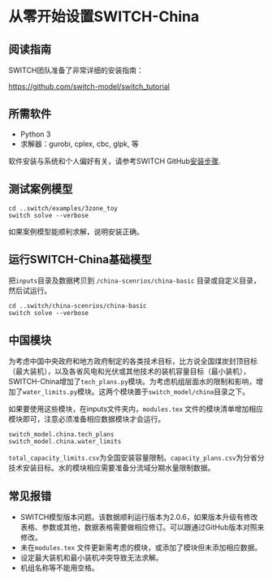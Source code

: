 # 从零开始设置SWITCH-China

## 阅读指南

SWITCH团队准备了非常详细的安装指南：

<https://github.com/switch-model/switch_tutorial>


## 所需软件

* Python 3
* 求解器：gurobi, cplex, cbc, glpk, 等

软件安装与系统和个人偏好有关，请参考SWITCH GitHub[安装步骤](https://github.com/switch-model/switch/blob/master/INSTALL.md).


## 测试案例模型

```
cd ..switch/examples/3zone_toy
switch solve --verbose
```

如果案例模型能顺利求解，说明安装正确。

## 运行SWITCH-China基础模型

把``inputs``目录及数据拷贝到 ``/china-scenrios/china-basic`` 目录或自定义目录，然后试运行。

```
cd ..switch/china-scenrios/china-basic
switch solve --verbose
```

## 中国模块
为考虑中国中央政府和地方政府制定的各类技术目标，比方说全国煤炭封顶目标（最大装机），以及各省风电和光伏或其他技术的装机容量目标（最小装机），SWITCH-China增加了``tech_plans.py``模块。为考虑机组层面水的限制和影响，增加了``water_limits.py``模块。这两个模块置于``switch_model/china``目录之下。

如果要使用这些模块，在inputs文件夹内，``modules.tex`` 文件的模块清单增加相应模块即可，注意必须准备相应数据模块才会运行。

```
switch_model.china.tech_plans
switch_model.china.water_limits
```

``total_capacity_limits.csv``为全国安装容量限制。``capacity_plans.csv``为分省分技术安装目标。水的模块相应需要准备分流域分期水量限制数据。


## 常见报错

- SWITCH模型版本问题。该数据顺利运行版本为2.0.6，如果版本升级有修改表格、参数或其他，数据表格需要做相应修订。可以跟通过GitHub版本对照来修改。 
- 未在``modules.tex`` 文件更新需考虑的模块，或添加了模块但未添加相应数据。
- 设定最大装机和最小装机冲突导致无法求解。
- 机组名称等不能用空格。



